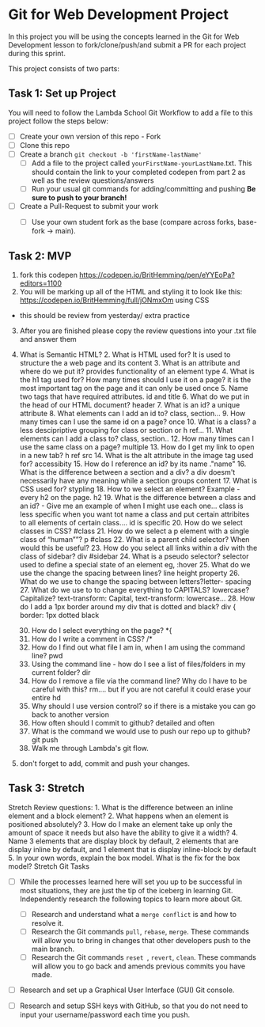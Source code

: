 # Git for Web Development Project
In this project you will be using the concepts learned in the Git for Web Development lesson to fork/clone/push/and submit a PR for each project during this sprint.

This project consists of two parts:

## Task 1: Set up Project
You will need to follow the Lambda School Git Workflow to add a file to this project follow the steps below:

- [ ] Create your own version of this repo - Fork
- [ ] Clone this repo
- [ ] Create a branch `git checkout -b 'firstName-lastName'`
  - [ ] Add a file to the project called `yourFirstName-yourLastName`.txt. This should contain the link to your completed codepen from part 2 as well as the review questions/answers
  - [ ] Run your usual git commands for adding/committing and pushing **Be sure to push to your branch!**
- [ ] Create a Pull-Request to submit your work
  - [ ] Use your own student fork as the base (compare across forks, base-fork -> main).


## Task 2: MVP
1. fork this codepen https://codepen.io/BritHemming/pen/eYYEoPa?editors=1100
2. You will be marking up all of the HTML and styling it to look like this: https://codepen.io/BritHemming/full/jONmxOm using CSS
* this should be review from yesterday/ extra practice
3. After you are finished please copy the review questions into your .txt file and answer them

1. What is Semantic HTML? 
    2. What is HTML used for? It is used to structure the a web page and its content
    3. What is an attribute and where do we put it? provides functionality of an element type 
    4. What is the h1 tag used for? How many times should I use it on a page? it is the most important tag on the page and it can only be used once
    5. Name two tags that have required attributes. id and title
    6. What do we put in the head of our HTML document? header
    7. What is an id? a unique attribute
    8. What elements can I add an id to? class, section...
    9. How many times can I use the same id on a page? once
    10. What is a class? a less descipriptive grouping for class or section or h ref...
    11. What elements can I add a class to? class, section..
    12. How many times can I use the same class on a page? multiple
    13. How do I get my link to open in a new tab?  h ref src
    14. What is the alt attribute in the image tag used for? accessibity
    15. How do I reference an id? by its name ."name"
    16. What is the difference between a section and a div?  a div doesm't necessarily have any meaning while a section groups  content
    17. What is CSS used for? stypling
    18. How to we select an element? Example - every h2 on the page. h2 
    19. What is the difference between a class and an id? - Give me an example of when I might use each one... class is less specific when you want tot name a class and put certain attribites to all elements of certain class.... id is specific 
    20. How do we select classes in CSS? #class
    21. How do we select a p element with a single class of “human””? p #class
    22. What is a parent child selector? When would this be useful? 
    23. How do you select all links within a div with the class of sidebar? div #sidebar
    24. What is a pseudo selector? selector used to define a special state of an element eg, :hover
    25. What do we use the change the spacing between lines? line height property
    26. What do we use to change the spacing between letters?letter- spacing
    27. What do we use to to change everything to CAPITALS? lowercase? Capitalize? text-transform: Capital, text-transform: lowercase...
    28. How do I add a 1px border around my div that is dotted and black? div {
                                                                            border: 1px dotted black
    
    30. How do I select everything on the page? *{
    31. How do I write a comment in CSS? /*
    32. How do I find out what file I am in, when I am using the command line? pwd
    33. Using the command line - how do I see a list of files/folders in my current folder? dir
    34. How do I remove a file via the command line? Why do I have to be careful with this? rm....  but if you are not careful it could erase your entire hd
    35. Why should I use version control? so if there is a mistake you can go back to another version
    36. How often should I commit to github?  detailed and often
    37. What is the command we would use to push our repo up to github? git push
    38. Walk me through Lambda's git flow. 
5. don't forget to add, commit and push your changes.


## Task 3: Stretch
Stretch Review questions: 
    1. What is the difference between an inline element and a block element?
    2. What happens when an element is positioned absolutely? 
    3. How do I make an element take up only the amount of space it needs but also have the ability to give it a width? 
    4. Name 3 elements that are display block by default, 2 elements that are display inline by default, and 1 element that is display inline-block by default
    5. In your own words, explain the box model. What is the fix for the box model? 
Stretch Git Tasks
- [ ] While the processes learned here will set you up to be successful in most situations, they are just the tip of the iceberg in learning Git. Independently research the following topics to learn more about Git.
  - [ ] Research and understand what a `merge conflict` is and how to resolve it.
  - [ ] Research the Git commands `pull`, `rebase`, `merge`. These commands will allow you to bring in changes that other developers push to the main branch.
  - [ ] Research the Git commands `reset `, `revert`, `clean`. These commands will allow you to go back and amends previous commits you have made.

- [ ] Research and set up a Graphical User Interface (GUI) Git console. 

- [ ] Research and setup SSH keys with GitHub, so that you do not need to input your username/password each time you push. 



